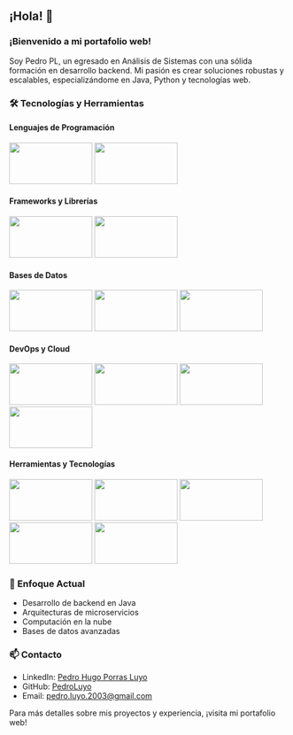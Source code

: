 ## ¡Hola! 👋

### ¡Bienvenido a mi portafolio web!

Soy Pedro PL, un egresado en Análisis de Sistemas con una sólida formación en desarrollo backend. Mi pasión es crear soluciones robustas y escalables, especializándome en Java, Python y tecnologías web.

### 🛠️ Tecnologías y Herramientas

#### Lenguajes de Programación
<code><img src="https://www.vectorlogo.zone/logos/java/java-ar21.svg" width="150px" height="75px"></code>
<code><img src="https://www.vectorlogo.zone/logos/python/python-ar21.svg" width="150px" height="75px"></code>

#### Frameworks y Librerías
<code><img src="https://www.vectorlogo.zone/logos/springio/springio-ar21.svg" width="150px" height="75px"></code>
<code><img src="https://www.vectorlogo.zone/logos/nodejs/nodejs-ar21.svg" width="150px" height="75px"></code>

#### Bases de Datos
<code><img src="https://www.vectorlogo.zone/logos/postgresql/postgresql-ar21.svg" width="150px" height="75px"></code>
<code><img src="https://www.vectorlogo.zone/logos/mongodb/mongodb-ar21.svg" width="150px" height="75px"></code>
<code><img src="https://www.vectorlogo.zone/logos/oracle/oracle-ar21.svg" width="150px" height="75px"></code>

#### DevOps y Cloud
<code><img src="https://www.vectorlogo.zone/logos/docker/docker-ar21.svg" width="150px" height="75px"></code>
<code><img src="https://www.vectorlogo.zone/logos/kubernetes/kubernetes-ar21.svg" width="150px" height="75px"></code>
<code><img src="https://www.vectorlogo.zone/logos/amazon_aws/amazon_aws-ar21.svg" width="150px" height="75px"></code>
<code><img src="https://www.vectorlogo.zone/logos/google_cloud/google_cloud-ar21.svg" width="150px" height="75px"></code>

#### Herramientas y Tecnologías
<code><img src="https://www.vectorlogo.zone/logos/git-scm/git-scm-ar21.svg" width="150px" height="75px"></code>
<code><img src="https://www.vectorlogo.zone/logos/github/github-ar21.svg" width="150px" height="75px"></code>
<code><img src="https://www.vectorlogo.zone/logos/apache_kafka/apache_kafka-ar21.svg" width="150px" height="75px"></code>
<code><img src="https://www.vectorlogo.zone/logos/json/json-ar21.svg" width="150px" height="75px"></code>
<code><img src="https://www.vectorlogo.zone/logos/yaml/yaml-ar21.svg" width="150px" height="75px"></code>

### 🌱 Enfoque Actual
- Desarrollo de backend en Java
- Arquitecturas de microservicios
- Computación en la nube
- Bases de datos avanzadas

### 📫 Contacto
- LinkedIn: [Pedro Hugo Porras Luyo](https://www.linkedin.com/in/pedro-hugo-porras-luyo-6834a923b/)
- GitHub: [PedroLuyo](https://github.com/PedroLuyo)
- Email: pedro.luyo.2003@gmail.com

Para más detalles sobre mis proyectos y experiencia, ¡visita mi portafolio web!